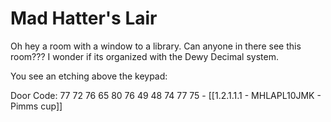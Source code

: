 # Mad Hatter's Lair

Oh hey a room with a window to a library. Can anyone in there see this room??? I wonder if its organized with the Dewy Decimal system.

You see an etching above the keypad:

Door Code: 77 72 76 65 80 76 49 48 74 77 75 - [[1.2.1.1.1 - MHLAPL10JMK - Pimms cup]]